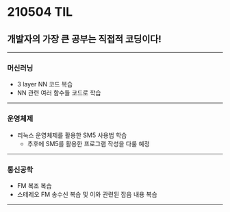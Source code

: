 # 210504 TIL
## 개발자의 가장 큰 공부는 직접적 코딩이다!
------------------------
### 머신러닝
  * 3 layer NN 코드 복습
  * NN 관련 여러 함수들 코드로 학습
-----------------
### 운영체제
  * 리눅스 운영체제를 활용한 SM5 사용법 학습
      * 추후에 SM5를 활용한 프로그램 작성을 다룰 예정
------------------
### 통신공학
  * FM 복조 복습
  * 스테레오 FM 송수신 복습 및 이와 관련된 잡음 내용 복습
--------------------
